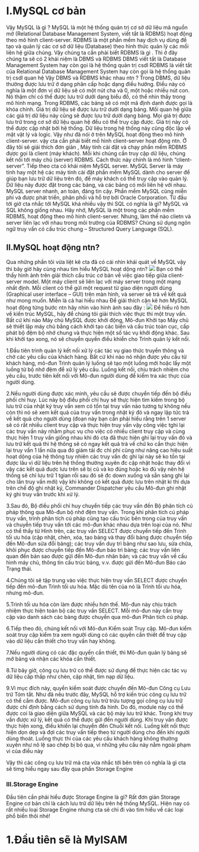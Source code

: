 # I.MySQL cơ bản
Vậy MySQL là gì ?
MySQL là một hệ thống quản trị cơ sở dữ liệu mã nguồn mở (Relational Database Management System, viết tắt là RDBMS) hoạt động theo mô hình client-server. RDBMS là một phần mềm hay dịch vụ dùng để tạo và quản lý các cơ sở dữ liệu (Database) theo hình thức quản lý các mối liên hệ giữa chúng.
Vậy chúng ta cần phải biết RDBMS là gì . Thì ở đây chúng ta sẽ có 2 khái niệm là DBMS và RDBMS
DBMS viết tắt là Database Management System hay còn gọi là hệ thống quản trị csdl
RDBMS là viết tắt của Relational Database Management System hay còn gọi là hệ thống quản trị csdl quan hệ
Vậy DBMS và RDBMS khác nhau ntn ?
Trong DBMS, dữ liệu thường được lưu trữ ở dạng phân cấp hoặc dạng điều hướng. Điều này có nghĩa là một đơn vị dữ liệu sẽ có một nút cha và 0, một hoặc nhiều nút con. Nó thậm chí có thể được lưu trữ dưới dạng biểu đồ, có thể nhìn thấy trong mô hình mạng.
Trong RDBMS, các bảng sẽ có một mã định danh được gọi là khóa chính. Giá trị dữ liệu sẽ được lưu trữ dưới dạng bảng. Mối quan hệ giữa các giá trị dữ liệu này cũng sẽ được lưu trữ dưới dạng bảng. Mọi giá trị được lưu trữ trong cơ sở dữ liệu quan hệ đều có thể truy cập được. Giá trị này có thể được cập nhật bởi hệ thống. Dữ liệu trong hệ thống này cũng độc lập về mặt vật lý và logic.
Vậy như đã nói ở trên MySQL hoạt động theo mô hình client-server. vậy cta cần phải biết mồ hình client-server hoạt động ntn. Ở đây tôi sẽ giải thích đơn giản , Máy tính cài đặt và chạy phần mềm RDBMS được gọi là client (máy khách). Mỗi khi chúng cần truy cập dữ liệu, chúng kết nối tới máy chủ (server) RDBMS. Cách thức này chính là mô hình “client-server”.
Tiếp theo cta có khái niệm MySQL server. MySQL Server là máy tính hay một hệ các máy tính cài đặt phần mềm MySQL dành cho server để giúp bạn lưu trữ dữ liệu trên đó, để máy khách có thể truy cập vào quản lý. Dữ liệu này được đặt trong các bảng, và các bảng có mối liên hệ với nhau. MySQL server nhanh, an toàn, đáng tin cậy. Phần mềm MySQL cũng miễn phí và được phát triển, phân phối và hỗ trợ bởi Oracle Corporation.
Từ đầu tới giờ cta nhắc tới MySQL khá nhiều vậy thì SQL có nghĩa là gì? MySQL và SQL không giống nhau. Hãy nhớ, MySQL là một trong các phần mềm RDBMS, hoạt động theo mô hình client-server. Nhưng, làm thế nào clietn và server liên lạc với nhau trong môi trường của RDBMS? Chúng sử dụng ngôn ngữ truy vấn có cấu trúc chung – Structured Query Language (SQL).
## II.MySQL hoạt động ntn?
Qua những phần tôi vừa liệt kê cta đã có cái nhìn khái quát về MySQL vậy thì bây giờ hãy cùng nhau tìm hiểu MySQL hoạt dộng ntn?
<img src="https://www.hostinger.vn/huong-dan/wp-content/uploads/sites/10/2019/05/mysql-hoat-dong-nhu-the-nao.jpg">
Bạn có thể thấy hình ảnh trên giải thích cấu trúc cơ bản về việc giao tiếp giữa client-server model. Một máy client sẽ liên lạc với máy server trong một mạng nhất định. Mỗi client có thể gửi một request từ giao diện người dùng (Graphical user interface – GUI) trên màn hình, và server sẽ trả về kết quả như mong muốn. Miễn là cả hai hiểu nhau
Để giải thích cặn kẽ hơn MySQL hoạt động từng bước ntn hãy nhìn vào hình ảnh sau đây :
<img src="https://www.researchgate.net/profile/Nihal_Dindar/publication/228888034/figure/fig7/AS:300683292102667@1448699891986/High-level-view-of-MySQL-modules9.png">
Để hiểu rõ hơn về kiến ​​trúc MySQL, hãy để chúng tôi giải thích việc thực thi một truy vấn. Bất cứ khi nào Máy chủ MySQL được khởi động, Mô-đun Khởi tạo Máy chủ sẽ thiết lập máy chủ bằng cách khởi tạo các biến và cấu trúc toàn cục, cấp phát bộ đệm bộ nhớ chung và thực hiện một số tác vụ khởi động khác. Sau khi khởi tạo xong, nó sẽ chuyển quyền điều khiển cho Trình quản lý kết nối.

1.Đầu tiên trình quản lý kết nối xử lý các tác vụ giao thức truyền thông và chờ các yêu cầu của khách hàng. Bất cứ khi nào nó nhận được yêu cầu từ khách hàng, mô-đun Trình quản lý luồng sẽ tạo một luồng mới hoặc lấy một luồng từ bộ nhớ đệm để xử lý yêu cầu. Luồng kết nối, chịu trách nhiệm cho yêu cầu, trước tiên kết nối với Mô-đun người dùng để kiểm tra xác thực của người dùng.

2.Nếu người dùng được xác minh, yêu cầu sẽ được chuyển tiếp đến bộ điều phối chỉ huy. Lúc này bộ điều phối chỉ huy sẽ thực hiện tìm kiếm trong bộ lưu trữ của nhật ký truy vấn xem có tốn tại truy vấn nào tương tự không nếu còn thì nó sẽ xem kết quả của truy vấn trong nhật ký đó và ngay lập tức trả về kết quả cho người dùng (đoạn này bạn cần phải hiểu rằng trên 1 server sẽ có rất nhiều client truy cập và thực hiện truy vấn vậy công việc tghi lại các truy vấn này nhằm phục vụ cho việc có nhiều client truy cập và cùng thực hiện 1 truy vấn giống nhau khi đó cta đã thực hiện ghi lại truy vấn đó và lưu trữ kết quả thì hệ thông sẽ có ngay kết quả trả về chứ ko cần thực hiện lại truy vấn 1 lần nữa qua đó giảm tải đc chi phí cũng như nâng cao hiệu suất hoạt dộng của hệ thông tuy nhiên các truy vấn đc ghi lại này sẽ ko tồn tại được lâu vì dữ liệu trên hệ thống thường xuyên đc cập nhật hoặc thay đổi vì vậy các kết quả đuợc lưu trên sẽ bị cũ và ko đúng hoặc ko đủ vậy nên hệ thống sẽ chỉ lưu trữ 1 tgian rồi sau đó sẽ đc down xuống và sẵn sàng ghi lại cho lần truy vấn mới) vậy khi không có kết quả được lưu trên nhật kí thì dựa trên chế độ ghi nhật ký, Commander Dispatcher yêu cầu Mô-đun ghi nhật ký ghi truy vấn trước khi xử lý.

3.Sau đó, Bộ điều phối chỉ huy chuyển tiếp các truy vấn đến Bộ phân tích cú pháp thông qua Mô-đun bộ nhớ đệm truy vấn. Trong khi phân tích cú pháp truy vấn, trình phân tích cú pháp cũng tạo cấu trúc bên trong của truy vấn và chuyển tiếp truy vấn tới các mô-đun khác nhau dựa trên loại của nó. Như có thể thấy từ Hình trên, các truy vấn SELECT được chuyển tiếp đến Trình tối ưu hóa (cập nhật, chèn, xóa, tạo bảng và thay đổi bảng được chuyển tiếp đến Mô-đun sửa đổi bảng); các truy vấn duy trì bảng như sao lưu, sửa chữa, khôi phục được chuyển tiếp đến Mô-đun bảo trì bảng; các truy vấn liên quan đến bản sao được gửi đến Mô-đun nhân bản; và các truy vấn về cấu hình máy chủ, thông tin cấu trúc bảng, v.v. được gửi đến Mô-đun Báo cáo Trạng thái.

4.Chúng tôi sẽ tập trung vào việc thực hiện truy vấn SELECT được chuyển tiếp đến mô-đun Trình tối ưu hóa. Mặc dù tên của nó là Trình tối ưu hóa, nhưng mô-đun.

5.Trình tối ưu hóa còn làm được nhiều hơn thế. Mô-đun này chịu trách nhiệm thực hiện toàn bộ các truy vấn SELECT. Mỗi mô-đun này cần truy cập vào danh sách các bảng được chuyển qua mô-đun Phân tích cú pháp.

6.Tiếp theo đó, chúng kết nối với Mô-đun Kiểm soát Truy cập. Mô-đun kiểm soát truy cập kiểm tra xem người dùng có các quyền cần thiết để truy cập vào dữ liệu cần thiết cho truy vấn hay không.

7.Nếu người dùng có các đặc quyền cần thiết, thì Mô-đun quản lý bảng sẽ mở bảng và nhận các khóa cần thiết.

8.Từ bây giờ, công cụ lưu trữ có thể được sử dụng để thực hiện các tác vụ dữ liệu cấp thấp như chèn, cập nhật, tìm nạp dữ liệu.

9.Vì mục đích này, quyền kiểm soát được chuyển đến Mô-đun Công cụ Lưu trữ Tóm tắt. Như đã nêu trước đây, MySQL hỗ trợ kiến ​​trúc công cụ lưu trữ có thể cắm được. Mô-đun công cụ lưu trữ trừu tượng gọi công cụ lưu trữ được chỉ định bằng cách sử dụng tính đa hình. Do đó, module này có thể được coi là giao diện giữa MySQL và các bộ máy lưu trữ khác. Trong khi truy vấn được xử lý, kết quả có thể được gửi đến người dùng. Khi truy vấn được thực hiện xong, điều khiển lại chuyển đến Chuỗi kết nối. Luồng kết nối thực hiện dọn dẹp và đợi các truy vấn tiếp theo từ người dùng cho đến khi người dùng thoát. Luồng thực thi của các yêu cầu khách hàng không thường xuyên như nô lệ sao chép bị bỏ qua, vì những yêu cầu này nằm ngoài phạm vi của điều này

Vậy thì các công cụ lưu trữ mà cta vừa nhắc tới bên trên có nghĩa là gì cta sẽ timg hiểu ngay sau đây qua phần Storage Engine
### III.Storage Engine
Đầu tiên cần phải hiểu được Storage Engine là gì? Rất đơn giản Storage Engine cơ bản chỉ là cách lưu trữ dữ liệu trên hệ thống MySQL.
Hiện nay có rất nhiều loại Storage Engine nhưng cta sẽ chỉ đi vào tìm hiểu về các loại phổ biến thôi nhé!
# 1.Đầu tiên sẽ là MyISAM
